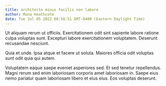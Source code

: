 ```yaml
---
title: architecto minus facilis non labore
author: Mona Heathcote
date: Tue Jul 05 2022 08:58:51 GMT-0400 (Eastern Daylight Time)
---
```

Ut aliquam rerum ut officiis. Exercitationem odit sint sapiente labore ratione culpa voluptas sunt. Excepturi labore exercitationem voluptatem. Deserunt recusandae nesciunt.

 Quia et unde. Ipsa atque et facere ut soluta. Maiores officia odit voluptas sunt odit quia qui autem.

 Voluptatem eaque saepe eveniet asperiores sed. Et sed tenetur repellendus. Magni rerum sed enim laboriosam corporis amet laboriosam in. Saepe eius nemo pariatur quam laboriosam libero et eius eius. Eos voluptas deserunt.